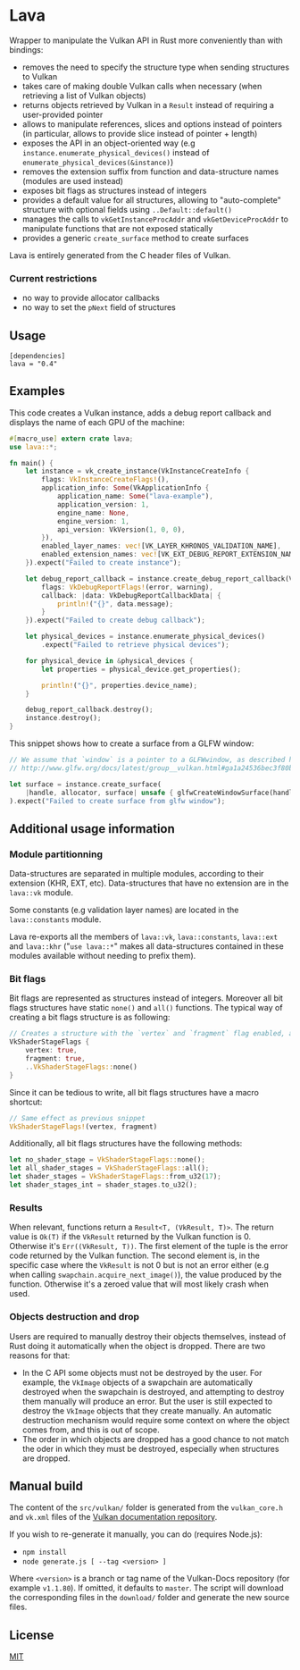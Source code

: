 # Lava

Wrapper to manipulate the Vulkan API in Rust more conveniently than with bindings:

- removes the need to specify the structure type when sending structures to Vulkan
- takes care of making double Vulkan calls when necessary (when retrieving a list of Vulkan objects)
- returns objects retrieved by Vulkan in a `Result` instead of requiring a user-provided pointer
- allows to manipulate references, slices and options instead of pointers (in particular, allows to provide slice instead of pointer + length)
- exposes the API in an object-oriented way (e.g `instance.enumerate_physical_devices()` instead of `enumerate_physical_devices(&instance)`)
- removes the extension suffix from function and data-structure names (modules are used instead)
- exposes bit flags as structures instead of integers
- provides a default value for all structures, allowing to "auto-complete" structure with optional fields using `..Default::default()`
- manages the calls to `vkGetInstanceProcAddr` and `vkGetDeviceProcAddr` to manipulate functions that are not exposed statically
- provides a generic `create_surface` method to create surfaces

Lava is entirely generated from the C header files of Vulkan.

### Current restrictions

- no way to provide allocator callbacks
- no way to set the `pNext` field of structures

## Usage

```
[dependencies]
lava = "0.4"
```

## Examples

This code creates a Vulkan instance, adds a debug report callback and displays the name of each GPU of the machine:

```rust
#[macro_use] extern crate lava;
use lava::*;

fn main() {
    let instance = vk_create_instance(VkInstanceCreateInfo {
        flags: VkInstanceCreateFlags!(),
        application_info: Some(VkApplicationInfo {
            application_name: Some("lava-example"),
            application_version: 1,
            engine_name: None,
            engine_version: 1,
            api_version: VkVersion(1, 0, 0),
        }),
        enabled_layer_names: vec![VK_LAYER_KHRONOS_VALIDATION_NAME],
        enabled_extension_names: vec![VK_EXT_DEBUG_REPORT_EXTENSION_NAME]
    }).expect("Failed to create instance");

    let debug_report_callback = instance.create_debug_report_callback(VkDebugReportCallbackCreateInfo {
        flags: VkDebugReportFlags!(error, warning),
        callback: |data: VkDebugReportCallbackData| {
            println!("{}", data.message);
        }
    }).expect("Failed to create debug callback");

    let physical_devices = instance.enumerate_physical_devices()
        .expect("Failed to retrieve physical devices");

    for physical_device in &physical_devices {
        let properties = physical_device.get_properties();

        println!("{}", properties.device_name);
    }

    debug_report_callback.destroy();
    instance.destroy();
}
```

This snippet shows how to create a surface from a GLFW window:

```rust
// We assume that `window` is a pointer to a GLFWwindow, as described here:
// http://www.glfw.org/docs/latest/group__vulkan.html#ga1a24536bec3f80b08ead18e28e6ae965

let surface = instance.create_surface(
    |handle, allocator, surface| unsafe { glfwCreateWindowSurface(handle, window, allocator, surface) }
).expect("Failed to create surface from glfw window");
```

## Additional usage information

### Module partitionning

Data-structures are separated in multiple modules, according to their extension (KHR, EXT, etc). Data-structures that have no extension are in the `lava::vk` module.

Some constants (e.g validation layer names) are located in the `lava::constants` module.

Lava re-exports all the members of `lava::vk`, `lava::constants`, `lava::ext` and `lava::khr` ("`use lava::*`" makes all data-structures contained in these modules available without needing to prefix them).

### Bit flags

Bit flags are represented as structures instead of integers. Moreover all bit flags structures have static `none()` and `all()` functions. The typical way of creating a bit flags structure is as following:

```rust
// Creates a structure with the `vertex` and `fragment` flag enabled, and all the others disabled
VkShaderStageFlags {
    vertex: true,
    fragment: true,
    ..VkShaderStageFlags::none()
}
```

Since it can be tedious to write, all bit flags structures have a macro shortcut:

```rust
// Same effect as previous snippet
VkShaderStageFlags!(vertex, fragment)
```

Additionally, all bit flags structures have the following methods:

```rust
let no_shader_stage = VkShaderStageFlags::none();
let all_shader_stages = VkShaderStageFlags::all();
let shader_stages = VkShaderStageFlags::from_u32(17);
let shader_stages_int = shader_stages.to_u32();
```

### Results

When relevant, functions return a `Result<T, (VkResult, T)>`. The return value is `Ok(T)` if the `VkResult` returned by the Vulkan function is 0.
Otherwise it's `Err((VkResult, T))`. The first element of the tuple is the error code returned by the Vulkan function. The second element is, in the specific case where the `VkResult` is not 0 but is not an error either (e.g when calling `swapchain.acquire_next_image()`), the value produced by the function. Otherwise it's a zeroed value that will most likely crash when used.

### Objects destruction and drop

Users are required to manually destroy their objects themselves, instead of Rust doing it automatically when the object is dropped. There are two reasons for that:

- In the C API some objects must not be destroyed by the user. For example, the `VkImage` objects of a swapchain are automatically destroyed when the swapchain is destroyed, and attempting to destroy them manually will produce an error. But the user is still expected to destroy the `VkImage` objects that they create manually. An automatic destruction mechanism would require some context on where the object comes from, and this is out of scope.
- The order in which objects are dropped has a good chance to not match the oder in which they must be destroyed, especially when structures are dropped. 

## Manual build

The content of the `src/vulkan/` folder is generated from the `vulkan_core.h` and `vk.xml` files of the
[Vulkan documentation repository](https://github.com/KhronosGroup/Vulkan-Docs).

If you wish to re-generate it manually, you can do (requires Node.js):

- `npm install`
- `node generate.js [ --tag <version> ]`

Where `<version>` is a branch or tag name of the Vulkan-Docs repository (for example `v1.1.80`).
If omitted, it defaults to `master`.
The script will download the corresponding files in the `download/` folder and generate the new source files.

## License

[MIT](https://opensource.org/licenses/MIT)
